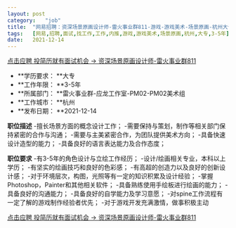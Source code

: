```yaml
---
layout:	post
category:	"job"
title:	"网易招聘：资深场景原画设计师-雷火事业群811-游戏-游戏美术-场景原画-杭州大专3-5年"
tags:	[网易,招聘,面试,找工作,工作,内推,游戏,游戏美术,场景原画,杭州,大专,3-5年]
date:	2021-12-14
---
```


[点击应聘 投简历就有面试机会 -> 资深场景原画设计师-雷火事业群811](http://mobile.bole.netease.com/bole/boleDetail?id=20219&employeeId=346f03c3cda5f04c&key=all)



- **学历要求： **大专
- **工作年限： **3-5年
- **所属部门： **雷火事业群-应龙工作室-PM02-PM02美术组
- **工作城市： **杭州
- **发布日期： **2021-12-14



**职位描述**
-擅长场景方面的概念设计工作； 
-需要保持与策划，制作等相关部门保持紧密的合作与沟通； 
-需要与主美紧密合作，为团队提供美术方向； 
-具备快速设计造型的能力； 
-具备良好的语言表达能力及合作态度；



**职位要求**
-有3-5年的角色设计与立绘工作经历； 
-设计/绘画相关专业，本科以上学历； 
-有坚实的绘画技巧和良好的色彩感； 
-有高超的创造力以及良好的创新设计感； 
-对于环境层次，构图，光照等有一定的知识积累及设计经验； 
-掌握Photoshop，Painter和其他相关软件； 
-具备熟练使用手绘板进行绘画的能力； -具备良好的沟通能力； 
-具备良好的自学能力及学习意愿； 
-对spine工作流程有一定了解的游戏制作经验者优先； 
-对于游戏开发充满激情，做事积极主动



[点击应聘 投简历就有面试机会 -> 资深场景原画设计师-雷火事业群811](http://mobile.bole.netease.com/bole/boleDetail?id=20219&employeeId=346f03c3cda5f04c&key=all)